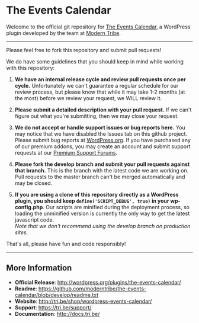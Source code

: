 # The Events Calendar

Welcome to the official git repository for [The Events Calendar](http://wordpress.org/plugins/the-events-calendar/), a WordPress plugin developed by the team at [Modern Tribe](http://tri.be/).

-----

Please feel free to fork this repository and submit pull requests! 

We do have some guidelines that you should keep in mind while working with this repository:

1. **We have an internal release cycle and review pull requests once per cycle.** Unfortunately we can't guarantee a regular schedule for our review process, but please know that while it may take 1-2 months (at the most) before we review your request, we WILL review it.

2. **Please submit a detailed description with your pull request.** If we can't figure out what you're submitting, then we may close your request.

3. **We do not accept or handle support issues or bug reports here.** You may notice that we have disabled the Issues tab on this github project. Please submit bug reports at [WordPress.org](http://wordpress.org/support/plugin/the-events-calendar). If you have purchased any of our premium addons, you may create an account and submit support requests at our [Premium Support Forums](tri.be/support/forums/).

4. **Please fork the develop branch and submit your pull requests against that branch.** This is the branch with the latest code we are working on. Pull requests to the master branch can't be merged automatically and may be closed.

5. **If you are using a clone of this repository directly as a WordPress plugin, you should keep `define('SCRIPT_DEBUG', true)` in your wp-config.php**. Our scripts are minified during the deployment process, so loading the unminified version is currently the only way to get the latest javascript code.  
*Note that we don't recommend using the develop branch on production sites.*  

That's all, please have fun and code responsibly!

-----------------------

## More Information

* **Official Release**: http://wordpress.org/plugins/the-events-calendar/
* **Readme**: https://github.com/moderntribe/the-events-calendar/blob/develop/readme.txt
* **Website**: http://tri.be/shop/wordpress-events-calendar/
* **Support**: https://tri.be/support/
* **Documentation**: http://docs.tri.be/